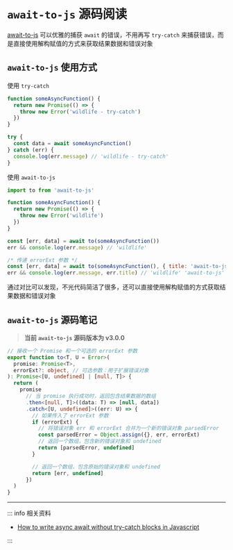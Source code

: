 # `await-to-js` 源码阅读

[await-to-js](https://github.com/scopsy/await-to-js) 可以优雅的捕获 `await` 的错误，不用再写 `try-catch` 来捕获错误，而是直接使用解构赋值的方式来获取结果数据和错误对象

## `await-to-js` 使用方式

使用 `try-catch`

```js
function someAsyncFunction() {
  return new Promise(() => {
    throw new Error('wildlife - try-catch')
  })
}

try {
  const data = await someAsyncFunction()
} catch (err) {
  console.log(err.message) // 'wildlife - try-catch'
}
```

使用 `await-to-js`

```js
import to from 'await-to-js'

function someAsyncFunction() {
  return new Promise(() => {
    throw new Error('wildlife')
  })
}

const [err, data] = await to(someAsyncFunction())
err && console.log(err.message) // 'wildlife'

/* 传递 errorExt 参数 */
const [err, data] = await to(someAsyncFunction(), { title: 'await-to-js' })
err && console.log(err.message, err.title) // 'wildlife' 'await-to-js'
```

通过对比可以发现，不光代码简洁了很多，还可以直接使用解构赋值的方式获取结果数据和错误对象

## `await-to-js` 源码笔记

> **当前 `await-to-js` 源码版本为 v3.0.0**

```ts
// 接收一个 Promise 和一个可选的 errorExt 参数
export function to<T, U = Error>(
  promise: Promise<T>,
  errorExt?: object, // 可选参数：用于扩展错误对象
): Promise<[U, undefined] | [null, T]> {
  return (
    promise
      // 当 promise 执行成功时，返回包含结果数据的数组
      .then<[null, T]>((data: T) => [null, data])
      .catch<[U, undefined]>((err: U) => {
        // 如果传入了 errorExt 参数
        if (errorExt) {
          // 将错误对象 err 和 errorExt 合并为一个新的错误对象 parsedError
          const parsedError = Object.assign({}, err, errorExt)
          // 返回一个数组，包含新的错误对象和 undefined
          return [parsedError, undefined]
        }

        // 返回一个数组，包含原始的错误对象和 undefined
        return [err, undefined]
      })
  )
}
```

---

::: info 相关资料

- [How to write async await without try-catch blocks in Javascript](https://blog.grossman.io/how-to-write-async-await-without-try-catch-blocks-in-javascript/)

:::
